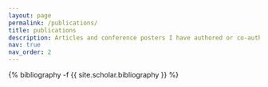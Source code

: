 ```yaml
---
layout: page
permalink: /publications/
title: publications
description: Articles and conference posters I have authored or co-authored.
nav: true
nav_order: 2
---
```

<!-- _pages/publications.md -->
<div class="publications">

{% bibliography -f {{ site.scholar.bibliography }} %}

</div>

